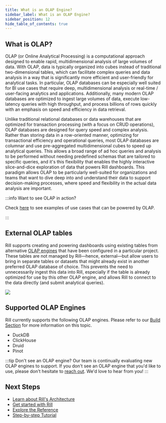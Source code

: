 ```yaml
---
title: What is an OLAP Engine?
sidebar_label: What is an OLAP Engine?
sidebar_position: 12
hide_table_of_contents: true
---
```


## What is OLAP?

OLAP (or Online Analytical Processing) is a computational approach designed to enable rapid, multidimensional analysis of large volumes of data. With OLAP, data is typically organized into cubes instead of traditional two-dimensional tables, which can facilitate complex queries and data analysis in a way that is significantly more efficient and user-friendly for analytical tasks. In particular, OLAP databases can be especially well suited for BI use cases that require deep, multidimensional analysis or real-time / user-facing analytics and applications. Additionally, many modern OLAP databases are optimized to ingest large volumes of data, execute low-latency queries with high throughput, and process billions of rows quickly with an emphasis on speed and efficiency in data retrieval. 

Unlike traditional relational databases or data warehouses that are optimized for transaction processing (with a focus on CRUD operations), OLAP databases are designed for query speed and complex analysis. Rather than storing data in a row-oriented manner, optimizing for transactional efficiency and operational queries, most OLAP databases are columnar and use pre-aggregated multidimensional cubes to speed up analytical queries. This allows a broad range of ad hoc queries and analysis to be performed without needing predefined schemas that are tailored to specific queries, and it's this flexibility that enables the highly interactive slice-and-dice exploration of data that powers Rill dashboards. This paradigm allows OLAP to be particularly well-suited for organizations and teams that want to dive deep into and understand their data to support decision-making processes, where speed and flexibility in the actual data analysis are important. 

:::info Want to see OLAP in action?

Check [here](https://www.rilldata.com/case-studies) to see examples of use cases that can be powered by OLAP.

:::




## External OLAP tables

Rill supports creating and powering dashboards using existing tables from alternative [OLAP engines](../connect/olap/) that have been configured in a particular project. These tables are not managed by Rill—hence, external—but allow users to bring in separate tables or datasets that might already exist in another preferred OLAP database of choice. This prevents the need to unnecessarily ingest this data into Rill, especially if the table is already optimized for use by this other OLAP engine, and allows Rill to connect to the data directly (and submit analytical queries).

<img src = '/img/build/connect/external-tables/external-olap-db.png' class='rounded-gif' />
<br />


## Supported OLAP Engines

Rill currently supports the following OLAP engines. Please refer to our [Build Section](/connect/olap/) for more information on this topic.

- DuckDB
- ClickHouse
- Druid
- Pinot 

:::tip Don't see an OLAP engine?
Our team is continually evaluating new OLAP engines to support. If you don't see an OLAP engine that you'd like to use, please don't hesitate to [reach out](/contact). We'd love to hear from you!
:::


## Next Steps

- [Learn about Rill's Architecture](/concepts/architecture)
- [Get started with Rill](/home/install)
- [Explore the Reference](/connect/source/)
- [Step-by-step Tutorial](/guides)
